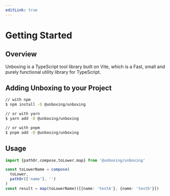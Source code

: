 ```yaml
---
editLink: true
---
```


# Getting Started

## Overview

Unboxing is a TypeScript tool library built on Vite, which is a Fast, small and purely functional utility library for TypeScript.

## Adding Unboxing to your Project

```bash
// with npm
$ npm install -D @unboxing/unboxing

// or with yarn
$ yarn add -D @unboxing/unboxing

// or with pnpm
$ pnpm add -D @unboxing/unboxing
```

## Usage
```typescript
import {pathOr,compose,toLower,map} from '@unboxing/unboxing'

const toLowerName = compose(
  toLower,
  pathOr(['name'], '')
)
const result = map(toLowerName)([{name: 'testA'}, {name: 'testb'}])
```
